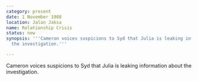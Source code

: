 ```yaml
---
category: present
date: 1 November 1988
location: Jalan Jaksa
name: Relationship Crisis
status: new
synopsis: '''Cameron voices suspicions to Syd that Julia is leaking information about
  the investigation.'''

---
```




Cameron voices suspicions to Syd that Julia is leaking information about the investigation. 